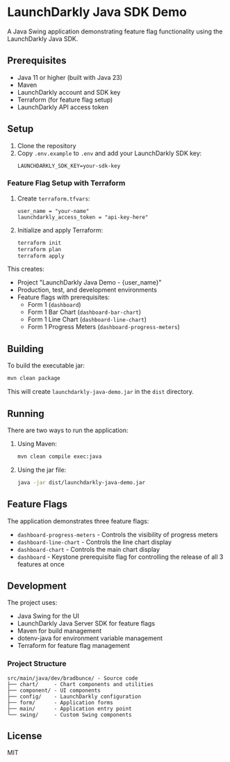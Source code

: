 # LaunchDarkly Java SDK Demo

A Java Swing application demonstrating feature flag functionality using the LaunchDarkly Java SDK.


## Prerequisites

- Java 11 or higher (built with Java 23)
- Maven
- LaunchDarkly account and SDK key
- Terraform (for feature flag setup)
- LaunchDarkly API access token

## Setup

1. Clone the repository
2. Copy `.env.example` to `.env` and add your LaunchDarkly SDK key:
   ```
   LAUNCHDARKLY_SDK_KEY=your-sdk-key
   ```

### Feature Flag Setup with Terraform

1. Create `terraform.tfvars`:
   ```hcl
   user_name = "your-name"
   launchdarkly_access_token = "api-key-here"
   ```

2. Initialize and apply Terraform:
   ```bash
   terraform init
   terraform plan
   terraform apply
   ```

This creates:
- Project "LaunchDarkly Java Demo - {user_name}"
- Production, test, and development environments
- Feature flags with prerequisites:
  - Form 1 (`dashboard`)
  - Form 1 Bar Chart (`dashboard-bar-chart`)
  - Form 1 Line Chart (`dashboard-line-chart`)
  - Form 1 Progress Meters (`dashboard-progress-meters`)

## Building

To build the executable jar:
```bash
mvn clean package
```

This will create `launchdarkly-java-demo.jar` in the `dist` directory.


## Running

There are two ways to run the application:

1. Using Maven:
   ```bash
   mvn clean compile exec:java
   ```

2. Using the jar file:
   ```bash
   java -jar dist/launchdarkly-java-demo.jar
   ```

## Feature Flags

The application demonstrates three feature flags:

- `dashboard-progress-meters` - Controls the visibility of progress meters
- `dashboard-line-chart` - Controls the line chart display
- `dashboard-chart` - Controls the main chart display
- `dashboard` - Keystone prerequisite flag for controlling the release of all 3 features at once

## Development

The project uses:
- Java Swing for the UI
- LaunchDarkly Java Server SDK for feature flags
- Maven for build management
- dotenv-java for environment variable management
- Terraform for feature flag management

### Project Structure

```
src/main/java/dev/bradbunce/ - Source code
├── chart/     - Chart components and utilities
├── component/ - UI components
├── config/    - LaunchDarkly configuration
├── form/      - Application forms
├── main/      - Application entry point
└── swing/     - Custom Swing components
```

## License

MIT
